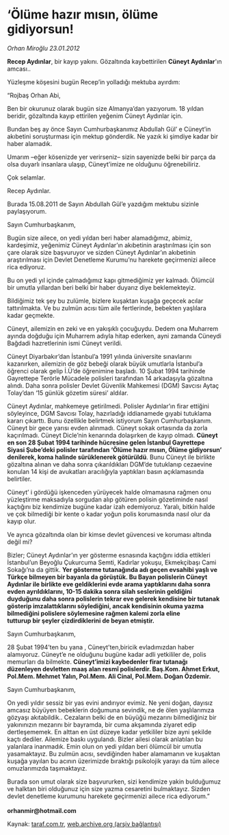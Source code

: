 # ‘Ölüme hazır mısın, ölüme gidiyorsun!

*Orhan Miroğlu 23.01.2012*

<div class="yazi"><p><b>Recep Aydınlar</b>, bir kayıp yakını. Gözaltında kaybettirilen <strong>Cüneyt Aydınlar</strong>'ın amcası..</p>
<p>Yüzleşme köşesini bugün Recep’in yolladığı mektuba ayırdım: </p>
<p>“Rojbaş Orhan Abi,</p>
<p>Ben bir okurunuz olarak bugün size Almanya’dan yazıyorum. 18 yıldan beridir, gözaltında kayıp ettirilen yeğenim Cüneyt Aydınlar için.</p>
<p>Bundan beş ay önce Sayın Cumhurbaşkanımız Abdullah Gül’ e Cüneyt’in akıbetini soruşturması için mektup gönderdik. Ne yazık ki şimdiye kadar bir haber alamadık. </p>
<p>Umarım –eğer kösenizde yer verirseniz– sizin sayenizde belki bir parça da olsa duyarlı insanlara ulaşıp, Cüneyt’imize ne olduğunu öğrenebiliriz.</p>
<p>Çok selamlar.</p>
<p>Recep Aydınlar.</p>
<p>Burada 15.08.2011 de Sayın Abdullah Gül’e yazdığım mektubu sizinle paylaşıyorum.</p>
<p>Sayın Cumhurbaşkanım,</p>
<p>Bugün size ailece, on yedi yıldan beri haber alamadığımız, abimiz, kardeşimiz, yeğenimiz Cüneyt Aydınlar’ın akıbetinin araştırılması için son çare olarak size başvuruyor ve sizden Cüneyt Aydınlar’ın akıbetinin araştırılması için Devlet Denetleme Kurumu’nu harekete geçirmenizi ailece rica ediyoruz. </p>
<p>Bu on yedi yıl içinde çalmadığımız kapı gitmediğimiz yer kalmadı. Ölümcül bir umutla yıllardan beri belki bir haber duyarız diye beklemekteyiz.</p>
<p>Bildiğimiz tek şey bu zulümle, bizlere kuşaktan kuşağa geçecek acılar tattırılmakta. Ve bu zulmün acısı tüm aile fertlerinde, bebekten yaşlılara kadar geçmekte.</p>
<p>Cüneyt, ailemizin en zeki ve en yakışıklı çocuğuydu. Dedem ona Muharrem ayında doğduğu için Muharrem adıyla hitap ederken, ayni zamanda Cüneydi Bağdadi hazretlerinin ismi Cüneyt verildi.</p>
<p>Cüneyt Diyarbakır’dan İstanbul’a 1991 yılında üniversite sınavlarını kazanırken, ailemizin de göz bebeği olarak büyük umutlarla İstanbul’a öğrenci olarak gelip İ.Ü’de öğrenimine başladı. 10 Şubat 1994 tarihinde Gayrettepe Terörle Mücadele polisleri tarafından 14 arkadaşıyla gözaltına alındı. Daha sonra polisler Devlet Güvenlik Mahkemesi (DGM) Savcısı Aytaç Tolay’dan ‘15 günlük gözetim süresi’ aldılar. </p>
<p>Cüneyt Aydınlar, mahkemeye getirilmedi. Polisler Aydınlar’ın firar ettiğini söyleyince, DGM Savcısı Tolay, hazırladığı iddianamede gıyabi tutuklama kararı çıkarttı. Bunu özellikle belirtmek istiyorum Sayın Cumhurbaşkanım. Cüneyt bir gece yarısı evden alınmadı. Cüneyt sokak ortasında da zorla kaçırılmadı. Cüneyt Dicle’nin kenarında dolaşırken de kayıp olmadı. <b>Cüneyt en son 28 Şubat 1994 tarihinde hücresine gelen İstanbul Gayrettepe Siyasi Şube’deki polisler tarafından ‘Ölüme hazır mısın, Ölüme gidiyorsun’ denilerek, koma halinde sürüklenerek götürüldü</b>. Bunu Cüneyt ile birlikte gözaltına alınan ve daha sonra çıkarıldıkları DGM’de tutuklanıp cezaevine konulan 14 kişi de avukatları aracılığıyla yaptıkları basın açıklamasında belirtiler.</p>
<p>Cüneyt’ i gördüğü işkenceden yürüyecek halde olmamasına rağmen onu yüzleştirme maksadıyla sorgudan alıp götüren polisin gözetiminde nasıl kaçtığını biz kendimize bugüne kadar izah edemiyoruz. Yaralı, bitkin halde ve çok bilmediği bir kente o kadar yoğun polis korumasında nasıl olur da kayıp olur.</p>
<p>Ve ayrıca gözaltında olan bir kimse devlet güvencesi ve koruması altında değil mi? </p>
<p>Bizler; Cüneyt Aydınlar’ın yer gösterme esnasında kaçtığını iddia ettikleri İstanbul’un Beyoğlu Çukurcuma Semti, Kadırlar yokuşu, Ekmekçibaşı Cami Sokağı’na da gittik. <b>Yer gösterme tutanağında adı geçen evsahibi yaşlı ve Türkçe bilmeyen bir bayanla da görüştük. Bu Bayan polislerin Cüneyt Aydınlar ile birlikte eve geldiklerini evde arama yaptıklarını daha sonra evden ayrıldıklarını, 10-15 dakika sonra silah seslerinin geldiğini duyduğunu daha sonra polislerin tekrar eve gelerek kendisine bir tutanak gösterip imzalattıklarını söylediğini, ancak kendisinin okuma yazma bilmediğini polislere söylemesine rağmen kalemi zorla eline<br/>tutturup bir şeyler çizdirdiklerini de beyan etmiştir.</b></p>
<p>Sayın Cumhurbaşkanım,</p>
<p>28 Şubat 1994’ten bu yana , Cüneyt’ten,biricik evladımızdan haber alamıyoruz. Cüneyt’e ne olduğunu bugüne kadar adli yetkililer de, polis memurları da bilmekte. <b>Cüneyt’imizi kaybedenler firar tutanağı düzenleyen devletten maaş alan resmî polislerdir. Baş.Kom. Ahmet Erkut, Pol.Mem. Mehmet Yalın, Pol.Mem. Ali Cinal, Pol.Mem. Doğan Özdemir.</b> </p>
<p>Sayın Cumhurbaşkanım,</p>
<p>On yedi yıldır sessiz bir yas evini andırıyor evimiz. Ne yeni doğan, dayısız amcasız büyüyen bebeklerin doğumuna sevindik, ne de ölen yaşlılarımıza gözyaşı akıtabildik.. Cezaların belki de en büyüğü mezarını bilmediğiniz bir yakınınızın mezarını bir bayramda, bir cuma akşamında ziyaret edip dertleşememek. En alttan en üst düzeye kadar yetkililer bize ayni şekilde kaçtı dediler. Ailemize baskı uygulandı. Bizler ailesi olarak anlatılan bu yalanlara inanmadık. Emin olun on yedi yıldan beri ölümcül bir umutla yasamaktayız. Bu zulmün acısı, sevdiğinden haber alamamanın ve kuşaktan kuşağa yayılan bu acının üzerimizde bıraktığı psikolojik yarayı da tüm ailece omuzlarımızda taşımaktayız.</p>
<p>Burada son umut olarak size başvururken, sizi kendimize yakin bulduğumuz ve halktan biri olduğunuz için size yazma cesaretini bulmaktayız. Sizden devlet denetleme kurumunu harekete geçirmenizi ailece rica ediyorum.”<br/><br/><b>orhanmir@hotmail.com</b></p>
</div>

Kaynak: [taraf.com.tr](http://www.taraf.com.tr/orhan-miroglu/makale-olume-hazir-misin-olume-gidiyorsun.htm), [web.archive.org (arşiv bağlantısı)](http://web.archive.org/web/20130721114707/http://www.taraf.com.tr/orhan-miroglu/makale-olume-hazir-misin-olume-gidiyorsun.htm)
